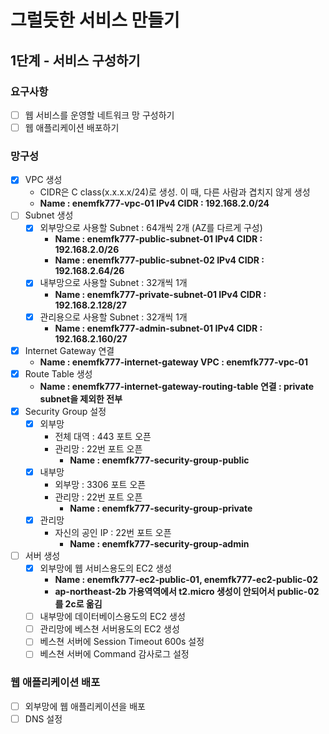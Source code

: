 # 그럴듯한 서비스 만들기
## 1단계 - 서비스 구성하기
### 요구사항
- [ ] 웹 서비스를 운영할 네트워크 망 구성하기
- [ ] 웹 애플리케이션 배포하기

### 망구성
- [X] VPC 생성
    * CIDR은 C class(x.x.x.x/24)로 생성. 이 때, 다른 사람과 겹치지 않게 생성
    * **Name : enemfk777-vpc-01 IPv4 CIDR : 192.168.2.0/24**
- [ ] Subnet 생성
    - [X] 외부망으로 사용할 Subnet : 64개씩 2개 (AZ를 다르게 구성)
        * **Name : enemfk777-public-subnet-01 IPv4 CIDR : 192.168.2.0/26**
        * **Name : enemfk777-public-subnet-02 IPv4 CIDR : 192.168.2.64/26**
    - [X] 내부망으로 사용할 Subnet : 32개씩 1개
        * **Name : enemfk777-private-subnet-01 IPv4 CIDR : 192.168.2.128/27**
    - [X] 관리용으로 사용할 Subnet : 32개씩 1개
        * **Name : enemfk777-admin-subnet-01 IPv4 CIDR : 192.168.2.160/27**
- [X] Internet Gateway 연결
    * **Name : enemfk777-internet-gateway VPC : enemfk777-vpc-01**
- [X] Route Table 생성
    * **Name : enemfk777-internet-gateway-routing-table 연결 : private subnet을 제외한 전부**
- [X] Security Group 설정
    - [X] 외부망
        * 전체 대역 : 443 포트 오픈
        * 관리망 : 22번 포트 오픈
            * **Name : enemfk777-security-group-public**
    - [X] 내부망
        * 외부망 : 3306 포트 오픈
        * 관리망 : 22번 포트 오픈
            * **Name : enemfk777-security-group-private**
    - [X] 관리망
        * 자신의 공인 IP : 22번 포트 오픈
            * **Name : enemfk777-security-group-admin**
- [ ] 서버 생성
    - [X] 외부망에 웹 서비스용도의 EC2 생성
      * **Name : enemfk777-ec2-public-01, enemfk777-ec2-public-02**
      * **ap-northeast-2b 가용역역에서 t2.micro 생성이 안되어서 public-02를 2c로 옮김**
    - [ ] 내부망에 데이터베이스용도의 EC2 생성
    - [ ] 관리망에 베스쳔 서버용도의 EC2 생성
    - [ ] 베스쳔 서버에 Session Timeout 600s 설정
    - [ ] 베스쳔 서버에 Command 감사로그 설정

### 웹 애플리케이션 배포
- [ ] 외부망에 웹 애플리케이션을 배포
- [ ] DNS 설정
